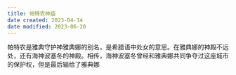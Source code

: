 ```yaml
---
title: 帕特农神庙
date created: 2023-04-14
date modified: 2023-06-20
---
```


帕特农是雅典守护神雅典娜的别名，是希腊语中处女的意思。在雅典娜的神殿不远处，还有海神波塞冬的神殿。相传，海神波塞冬曾经和雅典娜共同争夺过这座城市的保护权，但是最后输给了雅典娜
